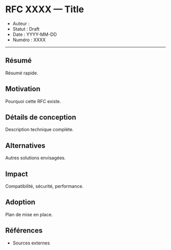 # RFC XXXX — Title

- Auteur :  
- Statut : Draft  
- Date : YYYY-MM-DD  
- Numéro : XXXX  

---

## Résumé
Résumé rapide.

## Motivation
Pourquoi cette RFC existe.

## Détails de conception
Description technique complète.

## Alternatives
Autres solutions envisagées.

## Impact
Compatibilité, sécurité, performance.

## Adoption
Plan de mise en place.

## Références
- Sources externes  
